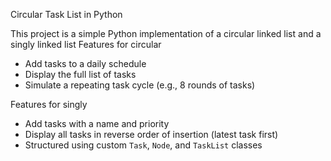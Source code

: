  Circular Task List in Python

This project is a simple Python implementation of a circular linked list and a singly linked list 
 Features for circular 

- Add tasks to a daily schedule
- Display the full list of tasks
- Simulate a repeating task cycle (e.g., 8 rounds of tasks)
  
Features for singly

- Add tasks with a name and priority
- Display all tasks in reverse order of insertion (latest task first)
- Structured using custom `Task`, `Node`, and `TaskList` classes


